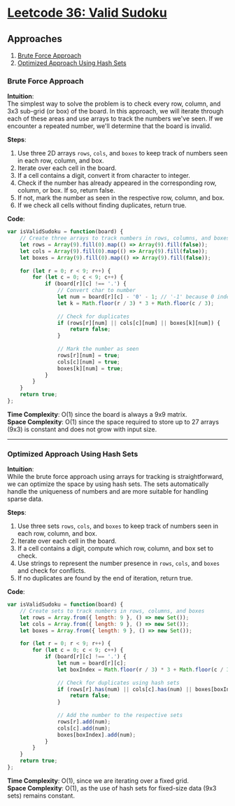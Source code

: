# [Leetcode 36: Valid Sudoku](https://leetcode.com/problems/valid-sudoku/)

## Approaches
1. [Brute Force Approach](#brute-force-approach)
2. [Optimized Approach Using Hash Sets](#optimized-approach-using-hash-sets)

### Brute Force Approach

**Intuition**:  
The simplest way to solve the problem is to check every row, column, and 3x3 sub-grid (or box) of the board. In this approach, we will iterate through each of these areas and use arrays to track the numbers we've seen. If we encounter a repeated number, we'll determine that the board is invalid.

**Steps**:
1. Use three 2D arrays `rows`, `cols`, and `boxes` to keep track of numbers seen in each row, column, and box.
2. Iterate over each cell in the board.
3. If a cell contains a digit, convert it from character to integer.
4. Check if the number has already appeared in the corresponding row, column, or box. If so, return false.
5. If not, mark the number as seen in the respective row, column, and box.
6. If we check all cells without finding duplicates, return true.

**Code**:
```javascript
var isValidSudoku = function(board) {
    // Create three arrays to track numbers in rows, columns, and boxes
    let rows = Array(9).fill(0).map(() => Array(9).fill(false));
    let cols = Array(9).fill(0).map(() => Array(9).fill(false));
    let boxes = Array(9).fill(0).map(() => Array(9).fill(false));
    
    for (let r = 0; r < 9; r++) {
        for (let c = 0; c < 9; c++) {
            if (board[r][c] !== '.') {
                // Convert char to number
                let num = board[r][c] - '0' - 1; // '-1' because 0 indexing
                let k = Math.floor(r / 3) * 3 + Math.floor(c / 3);
                
                // Check for duplicates
                if (rows[r][num] || cols[c][num] || boxes[k][num]) {
                    return false;
                }
                
                // Mark the number as seen
                rows[r][num] = true;
                cols[c][num] = true;
                boxes[k][num] = true;
            }
        }
    }
    return true;
};
```

**Time Complexity**: O(1) since the board is always a 9x9 matrix.  
**Space Complexity**: O(1) since the space required to store up to 27 arrays (9x3) is constant and does not grow with input size.

---

### Optimized Approach Using Hash Sets

**Intuition**:  
While the brute force approach using arrays for tracking is straightforward, we can optimize the space by using hash sets. The sets automatically handle the uniqueness of numbers and are more suitable for handling sparse data.

**Steps**:
1. Use three sets `rows`, `cols`, and `boxes` to keep track of numbers seen in each row, column, and box.
2. Iterate over each cell in the board.
3. If a cell contains a digit, compute which row, column, and box set to check.
4. Use strings to represent the number presence in `rows`, `cols`, and `boxes` and check for conflicts.
5. If no duplicates are found by the end of iteration, return true.

**Code**:
```javascript
var isValidSudoku = function(board) {
    // Create sets to track numbers in rows, columns, and boxes
    let rows = Array.from({ length: 9 }, () => new Set());
    let cols = Array.from({ length: 9 }, () => new Set());
    let boxes = Array.from({ length: 9 }, () => new Set());
    
    for (let r = 0; r < 9; r++) {
        for (let c = 0; c < 9; c++) {
            if (board[r][c] !== '.') {
                let num = board[r][c];
                let boxIndex = Math.floor(r / 3) * 3 + Math.floor(c / 3);
                
                // Check for duplicates using hash sets
                if (rows[r].has(num) || cols[c].has(num) || boxes[boxIndex].has(num)) {
                    return false;
                }
                
                // Add the number to the respective sets
                rows[r].add(num);
                cols[c].add(num);
                boxes[boxIndex].add(num);
            }
        }
    }
    return true;
};
```

**Time Complexity**: O(1), since we are iterating over a fixed grid.  
**Space Complexity**: O(1), as the use of hash sets for fixed-size data (9x3 sets) remains constant.

